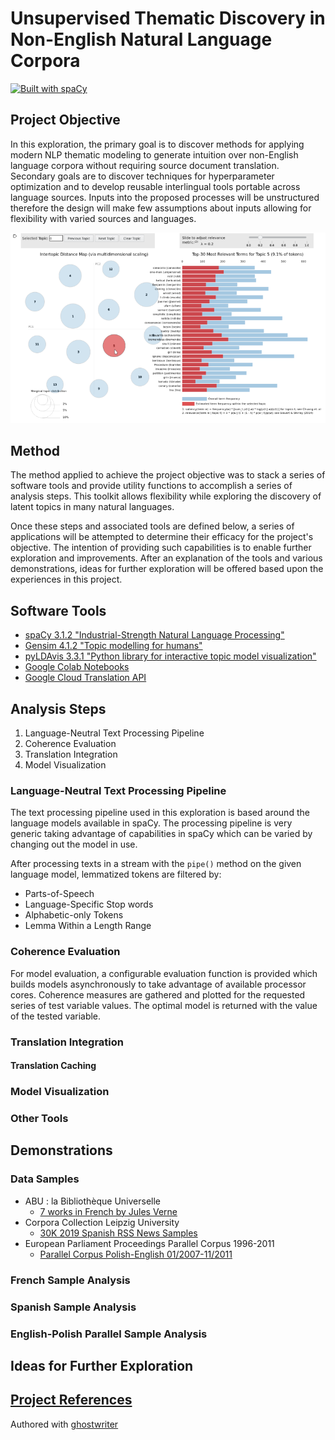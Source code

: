 # Unsupervised Thematic Discovery in Non-English Natural Language Corpora

[![Built with spaCy](https://img.shields.io/badge/made%20with%20❤%20and-spaCy-09a3d5.svg)](https://spacy.io)

## Project Objective

In this exploration, the primary goal is to discover methods for applying modern NLP thematic modeling to generate intuition over non-English language corpora without requiring source document translation. Secondary goals are to discover techniques for hyperparameter optimization and to develop reusable interlingual tools portable across language sources.  Inputs into the proposed processes will be unstructured therefore the design will make few assumptions about inputs allowing for flexibility with varied sources and languages.

![pyLDAvis Visualization](./img/header.png)

## Method

The method applied to achieve the project objective was to stack a series of software tools and provide utility functions to accomplish a series of analysis steps. This toolkit allows flexibility while exploring the discovery of latent topics in many natural languages.

Once these steps and associated tools are defined below, a series of applications will be attempted to determine their efficacy for the project's objective. The intention of providing such capabilities is to enable further exploration and improvements. After an explanation of the tools and various demonstrations, ideas for further exploration will be offered based upon the experiences in this project. 

## Software Tools

* [spaCy 3.1.2 "Industrial-Strength Natural Language Processing"](https://spacy.io/)
* [Gensim 4.1.2 "Topic modelling for humans"](https://radimrehurek.com/gensim/index.html)
* [pyLDAvis 3.3.1 "Python library for interactive topic model visualization"](https://pyldavis.readthedocs.io/en/latest/readme.html)
* [Google Colab Notebooks](https://colab.research.google.com/)
* [Google Cloud Translation API](https://cloud.google.com/translate/)

## Analysis Steps

1. Language-Neutral Text Processing Pipeline
1. Coherence Evaluation
1. Translation Integration
1. Model Visualization

### Language-Neutral Text Processing Pipeline

The text processing pipeline used in this exploration is based around the language models available in spaCy. The processing pipeline is very generic taking advantage of capabilities in spaCy which can be varied by changing out the model in use.

After processing texts in a stream with the ```pipe()``` method on the given language model, lemmatized tokens are filtered by:

+ Parts-of-Speech
+ Language-Specific Stop words
+ Alphabetic-only Tokens
+ Lemma Within a Length Range

### Coherence Evaluation

For model evaluation, a configurable evaluation function is provided which builds models asynchronously to take advantage of available processor cores. Coherence measures are gathered and plotted for the requested series of test variable values. The optimal model is returned with the value of the tested variable.

### Translation Integration

#### Translation Caching

### Model Visualization

### Other Tools

## Demonstrations

### Data Samples

* ABU : la Bibliothèque Universelle 
	* [7 works in French by Jules Verne](http://abu.cnam.fr/BIB/) 
* Corpora Collection Leipzig University
	* [30K 2019 Spanish RSS News Samples](https://wortschatz.uni-leipzig.de/en/download/Spanish#spa-ar_web_2019)
* European Parliament Proceedings Parallel Corpus 1996-2011
	* [Parallel Corpus Polish-English 01/2007-11/2011](http://www.statmt.org/europarl/)

### French Sample Analysis

### Spanish Sample Analysis

### English-Polish Parallel Sample Analysis

## Ideas for Further Exploration

## [Project References](./REFERENCES.md)

Authored with [ghostwriter](https://wereturtle.github.io/ghostwriter/index.html)
